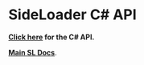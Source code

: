 # SideLoader C# API

<b>[Click here](https://sina-dev.github.io/_docfx/api/SideLoader.html) for the C# API.</b>

<b>[Main SL Docs](https://sinai-dev.github.io/#/)</b>.